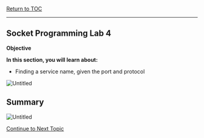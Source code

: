 <a href="https://github.com/CyberTrainingUSAF/04-IDE-s-and-Algorithms-Pt.-1/blob/master/00-Table-of-Contents.md" rel="Return to TOC"> Return to TOC </a>

---

## Socket Programming Lab 4

**Objective**

**In this section, you will learn about:**
* Finding a service name, given the port and protocol

![Untitled](https://user-images.githubusercontent.com/47218652/60992922-0b409a00-a313-11e9-82e0-fa0d731ccbe2.png)

## Summary

![Untitled](https://user-images.githubusercontent.com/47218652/60992962-201d2d80-a313-11e9-8dc5-5ecebb632665.png)

<a href="https://github.com/CyberTrainingUSAF/04-IDE-s-and-Algorithms-Pt.-1/blob/master/01_pseudocode/03_Structure.md" > Continue to Next Topic </a>

